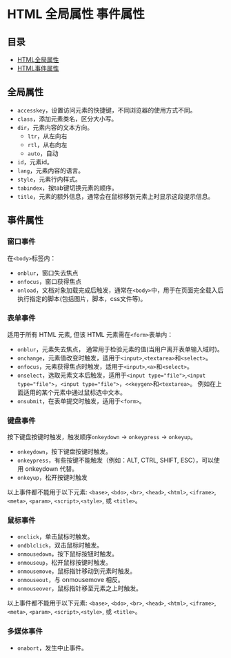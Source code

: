 # HTML 全局属性 事件属性

## 目录
- [HTML全局属性](#全局属性)
- [HTML事件属性](#事件属性)

## 全局属性 ##

- `accesskey`，设置访问元素的快捷键，不同浏览器的使用方式不同。
- `class`，添加元素类名，区分大小写。
- `dir`，元素内容的文本方向。
  - `ltr`，从左向右
  - `rtl`，从右向左
  - `auto`，自动
- `id`，元素id。
- `lang`，元素内容的语言。
- `style`，元素行内样式。
- `tabindex`，按tab键切换元素的顺序。
- `title`，元素的额外信息，通常会在鼠标移到元素上时显示这段提示信息。

## 事件属性 ##

### 窗口事件
在`<body>`标签内：
- `onblur`，窗口失去焦点
- `onfocus`，窗口获得焦点
- `onload`，文档对象加载完成后触发，通常在`<body>`中，用于在页面完全载入后执行指定的脚本(包括图片，脚本，css文件等)。


### 表单事件
适用于所有 HTML 元素, 但该 HTML 元素需在`<form>`表单内：

- `onblur`，元素失去焦点， 通常用于检验元素的值(当用户离开表单输入域时)。
- `onchange`，元素值改变时触发，适用于`<input>`,`<textarea>`和`<select>`。
- `onfocus`，元素获得焦点时触发，适用于`<input>`,`<a>`和`<select>`。
- `onselect`，选取元素文本后触发，适用于`<input type="file">`,`<input type="file">`，`<input type="file">`，`<<keygen>`和`<textarea>`。
例如在上面适用的某个元素中通过鼠标选中文本。
- `onsubmit`，在表单提交时触发，适用于`<form>`。

### 键盘事件
按下键盘按键时触发，触发顺序`onkeydown` -> `onkeypress` -> `onkeyup`。
- `onkeydown`，按下键盘按键时触发。
- `onkeypress`，有些按键不能触发（例如：ALT, CTRL, SHIFT, ESC），可以使用 onkeydown 代替。
- `onkeyup`，松开按键时触发

以上事件都不能用于以下元素: `<base>`, `<bdo>`, `<br>`, `<head>`, `<html>`, `<iframe>`, `<meta>`, `<param>`, `<script>`,`<style>`, 或 `<title>`。

### 鼠标事件

- `onclick`，单击鼠标时触发。
- `ondblclick`，双击鼠标时触发。
- `onmousedown`，按下鼠标按钮时触发。
- `onmouseup`，松开鼠标按键时触发。
- `onmousemove`，鼠标指针移动到元素时触发。
- `onmouseout`，与 onmousemove 相反。
- `onmouseover`，鼠标指针移至元素之上时触发。

以上事件都不能用于以下元素: `<base>`, `<bdo>`, `<br>`, `<head>`, `<html>`, `<iframe>`, `<meta>`, `<param>`, `<script>`,`<style>`, 或 `<title>`。

### 多媒体事件
- `onabort`，发生中止事件。